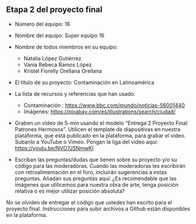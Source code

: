 ## Etapa 2 del proyecto final

- Número del equipo: 16
- Nombre del equipo: Super equipo 16
- Nombre de todos miembros en su equipo:
   - Natalia López Gutiérrez
   - Vania Rebeca Ramos López 
   - Kristel Fiorelly Orellana Orellana

- El título de su proyecto: Contaminación en Latinoamérica
- La lista de recursos y referencias que han usado:
   - Contaminación : https://www.bbc.com/mundo/noticias-56001440
   - Imágenes: https://pixabay.com/es/illustrations/search/ciudad/
- Graben un video de 5-min usando el modelo “Entrega 2 Proyecto Final Patrones Hermosos”. Utilicen el template de diapositivas en nuestra plataforma, que está publicado en la plataforma, para grabar el video. Subanlo a YouTube o Vimeo. Pongan la liga del vídeo aquí: https://youtu.be/NVO7JSNmwKI
- Escriban las preguntas/dudas que tienen sobre su proyecto y/o su código para las moderadoras. Cuando las moderadoras les escribirán con retroalimentación en el foro, incluirán sugerencias a estas preguntas. Añadan sus preguntas aquí:
¿Es recomendable que las imágenes que utilicemos para nuestra obra de arte, tenga posición relativa o es mejor utilizar posición absoluta?

No se olviden de entregar el código que ustedes han escrito para el proyecto final. Instrucciones para subir archivos a Github están disponibles en la plataforma.
